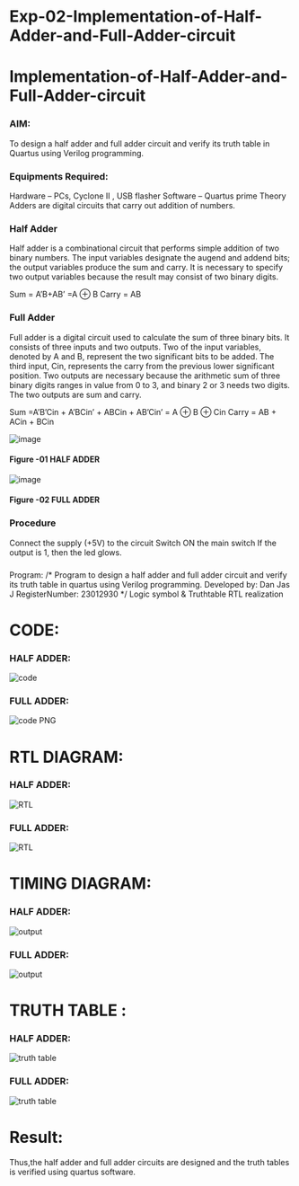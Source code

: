 # Exp-02-Implementation-of-Half-Adder-and-Full-Adder-circuit

# Implementation-of-Half-Adder-and-Full-Adder-circuit
### AIM:
To design a half adder and full adder circuit and verify its truth table in Quartus using Verilog programming.

### Equipments Required:
Hardware – PCs, Cyclone II , USB flasher
Software – Quartus prime
Theory
Adders are digital circuits that carry out addition of numbers.

### Half Adder
Half adder is a combinational circuit that performs simple addition of two binary numbers. The input variables designate the augend and addend bits; the output variables produce the sum and carry. It is necessary to specify two output variables because the result may consist of two binary digits.

Sum = A’B+AB’ =A ⊕ B Carry = AB

### Full Adder
Full adder is a digital circuit used to calculate the sum of three binary bits. It consists of three inputs and two outputs. Two of the input variables, denoted by A and B, represent the two significant bits to be added. The third input, Cin, represents the carry from the previous lower significant position. Two outputs are necessary because the arithmetic sum of three binary digits ranges in value from 0 to 3, and binary 2 or 3 needs two digits. The two outputs are sum and carry.

Sum =A’B’Cin + A’BCin’ + ABCin + AB’Cin’ = A ⊕ B ⊕ Cin Carry = AB + ACin + BCin

 ![image](https://user-images.githubusercontent.com/36288975/163552156-a13e5a56-c638-4110-97d9-8896907c8d25.png)

#### Figure -01 HALF ADDER 


![image](https://user-images.githubusercontent.com/36288975/163552057-b3547877-6d07-45b4-b7e0-bcfebfad9e1d.png)

#### Figure -02 FULL ADDER 

### Procedure

Connect the supply (+5V) to the circuit
Switch ON the main switch
If the output is 1, then the led glows.
### 
Program:
/*
Program to design a half adder and full adder circuit and verify its truth table in quartus using Verilog programming.
Developed by: Dan Jas J
RegisterNumber:  23012930
*/
Logic symbol & Truthtable
RTL realization

# CODE:

 ###  HALF ADDER:
           
![code](https://github.com/DanJas10/Exp-02-Implementation-of-Half-Adder-and-Full-Adder-circuit/assets/150931233/3cff4712-05d3-4e0f-b73c-4913893f2d2e)

 ###  FULL ADDER:
   
![code PNG](https://github.com/DanJas10/Exp-02-Implementation-of-Half-Adder-and-Full-Adder-circuit/assets/150931233/3e793c7a-d37d-4ba8-9f2a-62fa5389b90a)

                              


# RTL DIAGRAM:

### HALF ADDER:
 
![RTL](https://github.com/DanJas10/Exp-02-Implementation-of-Half-Adder-and-Full-Adder-circuit/assets/150931233/d20c9c7a-c916-4ed8-bf56-e6bbda3d8377)


### FULL ADDER:

 ![RTL](https://github.com/DanJas10/Exp-02-Implementation-of-Half-Adder-and-Full-Adder-circuit/assets/150931233/96835aca-eb7f-457b-8cc5-92e1ad8ccb13)




                                    
# TIMING DIAGRAM:

### HALF ADDER:
 
![output](https://github.com/DanJas10/Exp-02-Implementation-of-Half-Adder-and-Full-Adder-circuit/assets/150931233/112815b5-bf3e-4b3a-8971-8e7b9ea58247)


### FULL ADDER:
 
![output](https://github.com/DanJas10/Exp-02-Implementation-of-Half-Adder-and-Full-Adder-circuit/assets/150931233/2d93a79f-c2ca-461e-89c6-a46d6b4946f8)
 
   


# TRUTH TABLE :

### HALF ADDER:

![truth table](https://github.com/DanJas10/Exp-02-Implementation-of-Half-Adder-and-Full-Adder-circuit/assets/150931233/f10b75d8-3c66-40dc-9d6f-723bdca8d905)



### FULL ADDER:

![truth table](https://github.com/DanJas10/Exp-02-Implementation-of-Half-Adder-and-Full-Adder-circuit/assets/150931233/eeac2de7-7515-4a12-b507-e679b07b2657)



# Result:

 Thus,the half adder and full adder circuits are designed and the truth tables is verified using quartus software.

